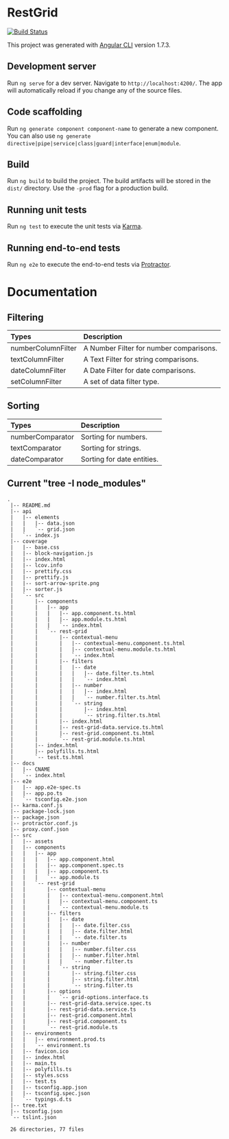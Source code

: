 # RestGrid

[![Build Status](https://api.travis-ci.org/sarbull/rest-grid.svg?branch=master)](https://travis-ci.org/sarbull/rest-grid)

This project was generated with [Angular CLI](https://github.com/angular/angular-cli) version 1.7.3.

## Development server

Run `ng serve` for a dev server. Navigate to `http://localhost:4200/`. The app will automatically reload if you change any of the source files.

## Code scaffolding

Run `ng generate component component-name` to generate a new component. You can also use `ng generate directive|pipe|service|class|guard|interface|enum|module`.

## Build

Run `ng build` to build the project. The build artifacts will be stored in the `dist/` directory. Use the `-prod` flag for a production build.

## Running unit tests

Run `ng test` to execute the unit tests via [Karma](https://karma-runner.github.io).

## Running end-to-end tests

Run `ng e2e` to execute the end-to-end tests via [Protractor](http://www.protractortest.org/).

# Documentation

## Filtering

| Types              | Description                             |
|:------------------ |:--------------------------------------- |
| numberColumnFilter | A Number Filter for number comparisons. |
| textColumnFilter   | A Text Filter for string comparisons.   |
| dateColumnFilter   | A Date Filter for date comparisons.     |
| setColumnFilter    | A set of data filter type.              |

## Sorting

|  Types             | Description                |
|:------------------ |:-------------------------- |
| numberComparator   | Sorting for numbers.       |
| textComparator     | Sorting for strings.       |
| dateComparator     | Sorting for date entities. |

## Current "tree -I node_modules"
```
.
 |-- README.md
 |-- api
 |   |-- elements
 |   |   |-- data.json
 |   |   `-- grid.json
 |   `-- index.js
 |-- coverage
 |   |-- base.css
 |   |-- block-navigation.js
 |   |-- index.html
 |   |-- lcov.info
 |   |-- prettify.css
 |   |-- prettify.js
 |   |-- sort-arrow-sprite.png
 |   |-- sorter.js
 |   `-- src
 |       |-- components
 |       |   |-- app
 |       |   |   |-- app.component.ts.html
 |       |   |   |-- app.module.ts.html
 |       |   |   `-- index.html
 |       |   `-- rest-grid
 |       |       |-- contextual-menu
 |       |       |   |-- contextual-menu.component.ts.html
 |       |       |   |-- contextual-menu.module.ts.html
 |       |       |   `-- index.html
 |       |       |-- filters
 |       |       |   |-- date
 |       |       |   |   |-- date.filter.ts.html
 |       |       |   |   `-- index.html
 |       |       |   |-- number
 |       |       |   |   |-- index.html
 |       |       |   |   `-- number.filter.ts.html
 |       |       |   `-- string
 |       |       |       |-- index.html
 |       |       |       `-- string.filter.ts.html
 |       |       |-- index.html
 |       |       |-- rest-grid-data.service.ts.html
 |       |       |-- rest-grid.component.ts.html
 |       |       `-- rest-grid.module.ts.html
 |       |-- index.html
 |       |-- polyfills.ts.html
 |       `-- test.ts.html
 |-- docs
 |   |-- CNAME
 |   `-- index.html
 |-- e2e
 |   |-- app.e2e-spec.ts
 |   |-- app.po.ts
 |   `-- tsconfig.e2e.json
 |-- karma.conf.js
 |-- package-lock.json
 |-- package.json
 |-- protractor.conf.js
 |-- proxy.conf.json
 |-- src
 |   |-- assets
 |   |-- components
 |   |   |-- app
 |   |   |   |-- app.component.html
 |   |   |   |-- app.component.spec.ts
 |   |   |   |-- app.component.ts
 |   |   |   `-- app.module.ts
 |   |   `-- rest-grid
 |   |       |-- contextual-menu
 |   |       |   |-- contextual-menu.component.html
 |   |       |   |-- contextual-menu.component.ts
 |   |       |   `-- contextual-menu.module.ts
 |   |       |-- filters
 |   |       |   |-- date
 |   |       |   |   |-- date.filter.css
 |   |       |   |   |-- date.filter.html
 |   |       |   |   `-- date.filter.ts
 |   |       |   |-- number
 |   |       |   |   |-- number.filter.css
 |   |       |   |   |-- number.filter.html
 |   |       |   |   `-- number.filter.ts
 |   |       |   `-- string
 |   |       |       |-- string.filter.css
 |   |       |       |-- string.filter.html
 |   |       |       `-- string.filter.ts
 |   |       |-- options
 |   |       |   `-- grid-options.interface.ts
 |   |       |-- rest-grid-data.service.spec.ts
 |   |       |-- rest-grid-data.service.ts
 |   |       |-- rest-grid.component.html
 |   |       |-- rest-grid.component.ts
 |   |       `-- rest-grid.module.ts
 |   |-- environments
 |   |   |-- environment.prod.ts
 |   |   `-- environment.ts
 |   |-- favicon.ico
 |   |-- index.html
 |   |-- main.ts
 |   |-- polyfills.ts
 |   |-- styles.scss
 |   |-- test.ts
 |   |-- tsconfig.app.json
 |   |-- tsconfig.spec.json
 |   `-- typings.d.ts
 |-- tree.txt
 |-- tsconfig.json
 `-- tslint.json
 
 26 directories, 77 files
```
